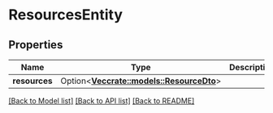 # ResourcesEntity

## Properties

Name | Type | Description | Notes
------------ | ------------- | ------------- | -------------
**resources** | Option<[**Vec<crate::models::ResourceDto>**](ResourceDTO.md)> |  | [optional]

[[Back to Model list]](../README.md#documentation-for-models) [[Back to API list]](../README.md#documentation-for-api-endpoints) [[Back to README]](../README.md)


